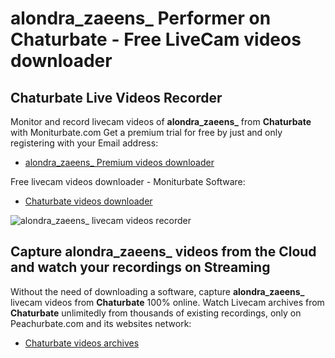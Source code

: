 # alondra_zaeens_ Performer on Chaturbate - Free LiveCam videos downloader

## Chaturbate Live Videos Recorder

Monitor and record livecam videos of **alondra_zaeens_** from **Chaturbate** with Moniturbate.com
Get a premium trial for free by just and only registering with your Email address:
* [alondra_zaeens_ Premium videos downloader](https://moniturbate.com/request-demo-licence-key.html)

Free livecam videos downloader - Moniturbate Software:
* [Chaturbate videos downloader](https://moniturbate.com/moniturbate-download-software.html)

![alondra_zaeens_ livecam videos recorder](https://peachurnet.com/templates/moniturbate-software.png)


## Capture alondra_zaeens_ videos from the Cloud and watch your recordings on Streaming

Without the need of downloading a software, capture **alondra_zaeens_** livecam videos from **Chaturbate** 100% online.
Watch Livecam archives from **Chaturbate** unlimitedly from thousands of existing recordings, only on Peachurbate.com and its websites network:
* [Chaturbate videos archives](https://peachurnet.com/)